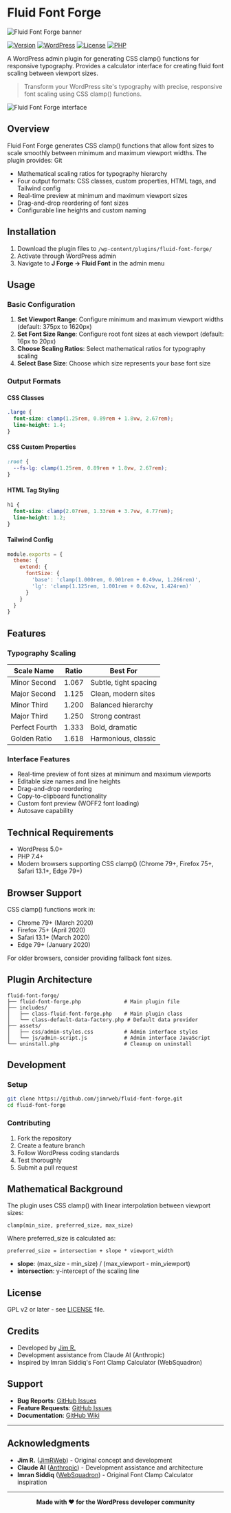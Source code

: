 # Fluid Font Forge

![Fluid Font Forge banner](.\docs\screenshots\banner.png)

[![Version](https://img.shields.io/badge/version-4.0.1-blue.svg)](https://github.com/jimrweb/fluid-font-forge)
[![WordPress](https://img.shields.io/badge/WordPress-5.0%2B-blue.svg)](https://wordpress.org/)
[![License](https://img.shields.io/badge/license-GPL%20v2%2B-green.svg)](LICENSE)
[![PHP](https://img.shields.io/badge/PHP-7.4%2B-purple.svg)](https://php.net/)

A WordPress admin plugin for generating CSS clamp() functions for responsive typography. Provides a calculator interface for creating fluid font scaling between viewport sizes.

> Transform your WordPress site's typography with precise, responsive font scaling using CSS clamp() functions.

![Fluid Font Forge interface](.\docs\screenshots\fff.png)

## Overview

Fluid Font Forge generates CSS clamp() functions that allow font sizes to scale smoothly between minimum and maximum viewport widths. The plugin provides:
Git
- Mathematical scaling ratios for typography hierarchy
- Four output formats: CSS classes, custom properties, HTML tags, and Tailwind config
- Real-time preview at minimum and maximum viewport sizes
- Drag-and-drop reordering of font sizes
- Configurable line heights and custom naming

## Installation

1. Download the plugin files to `/wp-content/plugins/fluid-font-forge/`
2. Activate through WordPress admin
3. Navigate to **J Forge → Fluid Font** in the admin menu

## Usage

### Basic Configuration

1. **Set Viewport Range**: Configure minimum and maximum viewport widths (default: 375px to 1620px)
2. **Set Font Size Range**: Configure root font sizes at each viewport (default: 16px to 20px)
3. **Choose Scaling Ratios**: Select mathematical ratios for typography scaling
4. **Select Base Size**: Choose which size represents your base font size

### Output Formats

#### CSS Classes
```css
.large {
  font-size: clamp(1.25rem, 0.89rem + 1.8vw, 2.67rem);
  line-height: 1.4;
}
```

#### CSS Custom Properties
```css
:root {
  --fs-lg: clamp(1.25rem, 0.89rem + 1.8vw, 2.67rem);
}
```

#### HTML Tag Styling
```css
h1 {
  font-size: clamp(2.07rem, 1.33rem + 3.7vw, 4.77rem);
  line-height: 1.2;
}
```

#### Tailwind Config
```javascript
module.exports = {
  theme: {
    extend: {
      fontSize: {
        'base': 'clamp(1.000rem, 0.901rem + 0.49vw, 1.266rem)',
        'lg': 'clamp(1.125rem, 1.001rem + 0.62vw, 1.424rem)'
      }
    }
  }
}
```

## Features
### Typography Scaling

| Scale Name | Ratio | Best For |
|------------|-------|----------|
| Minor Second | 1.067 | Subtle, tight spacing |
| Major Second | 1.125 | Clean, modern sites |
| Minor Third | 1.200 | Balanced hierarchy |
| Major Third | 1.250 | Strong contrast |
| Perfect Fourth | 1.333 | Bold, dramatic |
| Golden Ratio | 1.618 | Harmonious, classic |

### Interface Features
- Real-time preview of font sizes at minimum and maximum viewports
- Editable size names and line heights
- Drag-and-drop reordering
- Copy-to-clipboard functionality
- Custom font preview (WOFF2 font loading)
- Autosave capability

## Technical Requirements

- WordPress 5.0+
- PHP 7.4+
- Modern browsers supporting CSS clamp() (Chrome 79+, Firefox 75+, Safari 13.1+, Edge 79+)

## Browser Support

CSS clamp() functions work in:
- Chrome 79+ (March 2020)
- Firefox 75+ (April 2020)
- Safari 13.1+ (March 2020)
- Edge 79+ (January 2020)

For older browsers, consider providing fallback font sizes.

## Plugin Architecture

```
fluid-font-forge/
├── fluid-font-forge.php              # Main plugin file
├── includes/
│   ├── class-fluid-font-forge.php    # Main plugin class
│   └── class-default-data-factory.php # Default data provider
├── assets/
│   ├── css/admin-styles.css          # Admin interface styles
│   └── js/admin-script.js            # Admin interface JavaScript
└── uninstall.php                     # Cleanup on uninstall
```

## Development

### Setup
```bash
git clone https://github.com/jimrweb/fluid-font-forge.git
cd fluid-font-forge
```

### Contributing
1. Fork the repository
2. Create a feature branch
3. Follow WordPress coding standards
4. Test thoroughly
5. Submit a pull request

## Mathematical Background

The plugin uses CSS clamp() with linear interpolation between viewport sizes:

```
clamp(min_size, preferred_size, max_size)
```

Where preferred_size is calculated as:
```
preferred_size = intersection + slope * viewport_width
```

- **slope**: (max_size - min_size) / (max_viewport - min_viewport)
- **intersection**: y-intercept of the scaling line

## License

GPL v2 or later - see [LICENSE](LICENSE) file.

## Credits

- Developed by [Jim R.](https://jimrweb.com)
- Development assistance from Claude AI (Anthropic)
- Inspired by Imran Siddiq's Font Clamp Calculator (WebSquadron)

## Support

- **Bug Reports**: [GitHub Issues](https://github.com/jimrweb/fluid-font-forge/issues)
- **Feature Requests**: [GitHub Issues](https://github.com/jimrweb/fluid-font-forge/issues)
- **Documentation**: [GitHub Wiki](https://github.com/jimrweb/fluid-font-forge/wiki)

---

## Acknowledgments

- **Jim R.** ([JimRWeb](https://jimrweb.com)) - Original concept and development
- **Claude AI** ([Anthropic](https://anthropic.com)) - Development assistance and architecture
- **Imran Siddiq** ([WebSquadron](https://websquadron.co.uk)) - Original Font Clamp Calculator inspiration

---

<div align="center">

**Made with ❤️ for the WordPress developer community**
</div>
